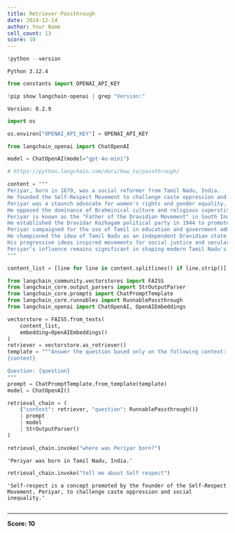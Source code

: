 ```yaml
---
title: Retriever-Passthrough
date: 2024-12-14
author: Your Name
cell_count: 13
score: 10
---
```


```python
!python --version
```

    Python 3.12.4



```python
from constants import OPENAI_API_KEY
```


```python
!pip show langchain-openai | grep "Version:"
```

    Version: 0.2.9



```python
import os
```


```python
os.environ["OPENAI_API_KEY"] = OPENAI_API_KEY
```


```python
from langchain_openai import ChatOpenAI

model = ChatOpenAI(model="gpt-4o-mini")
```


```python
# https://python.langchain.com/docs/how_to/passthrough/
```


```python
content = """
Periyar, born in 1879, was a social reformer from Tamil Nadu, India.
He founded the Self-Respect Movement to challenge caste oppression and social inequality.
Periyar was a staunch advocate for women's rights and gender equality.
He opposed the dominance of Brahminical culture and religious superstitions in society.
Periyar is known as the "Father of the Dravidian Movement" in South India.
He established the Dravidar Kazhagam political party in 1944 to promote rationalism.
Periyar campaigned for the use of Tamil in education and government administration.
He championed the idea of Tamil Nadu as an independent Dravidian state.
His progressive ideas inspired movements for social justice and secularism.
Periyar's influence remains significant in shaping modern Tamil Nadu's political and social landscape.
"""
```


```python
content_list = [line for line in content.splitlines() if line.strip()]
```


```python
from langchain_community.vectorstores import FAISS
from langchain_core.output_parsers import StrOutputParser
from langchain_core.prompts import ChatPromptTemplate
from langchain_core.runnables import RunnablePassthrough
from langchain_openai import ChatOpenAI, OpenAIEmbeddings

vectorstore = FAISS.from_texts(
    content_list, 
    embedding=OpenAIEmbeddings()
)
retriever = vectorstore.as_retriever()
template = """Answer the question based only on the following context:
{context}

Question: {question}
"""
prompt = ChatPromptTemplate.from_template(template)
model = ChatOpenAI()

retrieval_chain = (
    {"context": retriever, "question": RunnablePassthrough()}
    | prompt
    | model
    | StrOutputParser()
)
```


```python
retrieval_chain.invoke("where was Periyar born?")
```




    'Periyar was born in Tamil Nadu, India.'




```python
retrieval_chain.invoke("tell me about Self respect")
```




    'Self-respect is a concept promoted by the founder of the Self-Respect Movement, Periyar, to challenge caste oppression and social inequality.'




```python

```


---
**Score: 10**